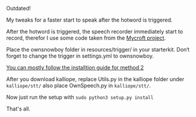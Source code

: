##
Outdated! 

My tweaks for a faster start to speak after the hotword is triggered. 

After the hotword is triggered, the speech recorder immediately start to record, therefor I use some code taken from the [Mycroft project](https://github.com/MycroftAI/mycroft-core/tree/dev/mycroft/client/speech).
 
Place the ownsnowboy folder in resources/trigger/ in your starterkit. Don‘t forget to change the trigger in settings.yml to ownsnowboy.


[You can mostly follow the installtion guide for method 2](https://kalliope-project.github.io/kalliope/installation/raspbian/)

After you download kalliope, replace Utils.py in the kalliope folder under ```kalliope/stt/``` also place OwnSpeech.py in ```kalliope/stt/```.

Now just run the setup with ```sudo python3 setup.py install```

That's all. 
